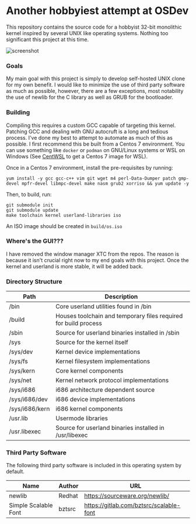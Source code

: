 # Another hobbyiest attempt at OSDev

This repository contains the source code for a hobbyist 32-bit monolithic kernel inspired by several UNIX like operating systems. Nothing too significant this project at this time.

![screenshot](https://i.imgur.com/SpDeU6W.png "Screenshot")

### Goals
My main goal with this project is simply to develop self-hosted UNIX clone for my own benefit. 
I would like to minimize the use of third party software as much as possible, however, there are a few exceptions, most notability the use of newlib for the C library as well as GRUB for the bootloader.

### Building
Compiling this requires a custom GCC capable of targeting this kernel. Patching GCC and dealing with GNU autocruft is a long and tedious process. I've done my best to attempt to automate as much of this as possible. I first recommend this be built from a Centos 7 environment. You can use something like `docker` or `podman` on GNU/Linux systems or WSL on Windows (See [CentWSL](https://github.com/yuk7/CentWSL "CentWSL") to get a Centos 7 image for WSL).

Once in a Centos 7 environment, install the pre-requisites by running:
```
yum install -y gcc gcc-c++ vim git wget m4 perl-Data-Dumper patch gmp-devel mpfr-devel libmpc-devel make nasm grub2 xorriso && yum update -y
```
Then, to build, run:

```
git submodule init
git submodule update
make toolchain kernel userland-libraries iso
```

An ISO image should be created in `build/os.iso`

### Where's the GUI???
I have removed the window manager XTC from the repos. The reason is because it isn't crucial right now to my end goals with this project. Once the kernel and userland is more stable, it will be added back.

### Directory Structure
|Path|Description |
| ------ | ------|
|/bin|Core userland utilities found in /bin|
|/build|Houses toolchain and temporary files required for build process|
|/sbin|Source for userland binaries installed in /sbin|
|/sys|Source for the kernel itself|
|/sys/dev|Kernel device implementations|
|/sys/fs|Kernel filesystem implementations|
|/sys/kern|Core kernel components|
|/sys/net|Kernel network protocol implementations|
|/sys/i686|i686 architecture dependent source|
|/sys/i686/dev|i686 device implementations|
|/sys/i686/kern|i686 kernel components|
|/usr.lib|Usermode libraries|
|/usr.libexec|Source for userland binaries installed in /usr/libexec|

### Third Party Software
The following third party software is included in this operating system by default. 

|Name|Author|URL|
|------|------|-----|
|newlib|Redhat|https://sourceware.org/newlib/|
|Simple Scalable Font|bztsrc|https://gitlab.com/bztsrc/scalable-font|
